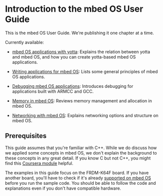 # Introduction to the mbed OS User Guide

This is the mbed OS User Guide. We're publishing it one chapter at a time. 

Currently available: 

* [mbed OS applications with yotta](app_on_yotta.md): Explains the relation between yotta and mbed OS, and how you can create yotta-based mbed OS applications. 

* [Writing applications for mbed OS](app_on_mbed_os.md): Lists some general principles of mbed OS applications.

* [Debugging mbed OS applications](Debugging.md): Introduces debugging for applications built with ARMCC and GCC.

* [Memory in mbed OS](memory.md): Reviews memory management and allocation in mbed OS. 

* [Networking with mbed OS](networking.md): Explains networking options and structure on mbed OS.

## Prerequisites

This guide assumes that you're familiar with C++. While we do discuss how we applied some concepts in mbed OS, we don't explain the background to these concepts in any great detail. If you know C but not C++, you might find this [Coursera module](https://www.coursera.org/course/cplusplus4c) helpful.

The examples in this guide focus on the FRDM-K64F board. If you have another board, you'll have to check if it's already [supported on mbed OS](https://www.mbed.com/en/development/hardware/boards/) before you run the sample code. You should be able to follow the code and explanations even if you don't have compatible hardware.
